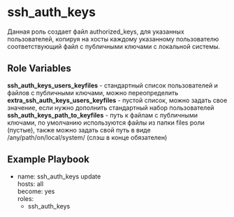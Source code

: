 ssh_auth_keys
=========

Данная роль создает файл authorized_keys, для указанных пользователей, копируя на хосты каждому указанному пользователю соответствующий файл с публичными ключами с локальной системы.  

Role Variables
--------------
**ssh_auth_keys_users_keyfiles** - стандартный список пользователей и файлов с публичными ключами, можно переопределить  
**extra_ssh_auth_keys_users_keyfiles** - пустой список, можно задать свое значение, если нужно дополнить стандартный набор пользователей  
**ssh_auth_keys_path_to_keyfiles** - путь к файлам с публичными ключами, по умолчанию используются файлы из папки files роли (пустые), также можно задать свой путь в видe /any/path/on/local/system/  (слэш в конце обязателен)  

Example Playbook
----------------
  - name: ssh_auth_keys update  
    hosts: all  
    become: yes  
    roles:  
      - ssh_auth_keys  



